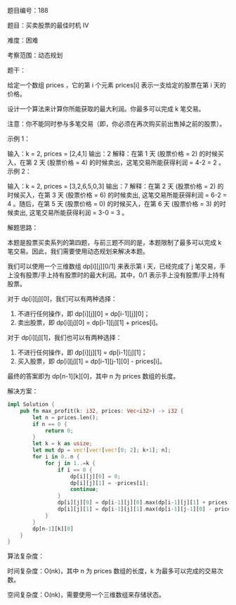 题目编号：188

题目：买卖股票的最佳时机 IV

难度：困难

考察范围：动态规划

题干：

给定一个数组 prices ，它的第 i 个元素 prices[i] 表示一支给定的股票在第 i 天的价格。

设计一个算法来计算你所能获取的最大利润。你最多可以完成 k 笔交易。

注意：你不能同时参与多笔交易（即，你必须在再次购买前出售掉之前的股票）。

示例 1：

输入：k = 2, prices = [2,4,1]
输出：2
解释：在第 1 天 (股票价格 = 2) 的时候买入，在第 2 天 (股票价格 = 4) 的时候卖出，这笔交易所能获得利润 = 4-2 = 2 。
示例 2：

输入：k = 2, prices = [3,2,6,5,0,3]
输出：7
解释：在第 2 天 (股票价格 = 2) 的时候买入，在第 3 天 (股票价格 = 6) 的时候卖出, 这笔交易所能获得利润 = 6-2 = 4 。随后，在第 5 天 (股票价格 = 0) 的时候买入，在第 6 天 (股票价格 = 3) 的时候卖出, 这笔交易所能获得利润 = 3-0 = 3 。

解题思路：

本题是股票买卖系列的第四题，与前三题不同的是，本题限制了最多可以完成 k 笔交易。因此，我们需要使用动态规划来解决本题。

我们可以使用一个三维数组 dp[i][j][0/1] 来表示第 i 天，已经完成了 j 笔交易，手上没有股票/手上持有股票时的最大利润。其中，0/1 表示手上没有股票/手上持有股票。

对于 dp[i][j][0]，我们可以有两种选择：

1. 不进行任何操作，即 dp[i][j][0] = dp[i-1][j][0]；
2. 卖出股票，即 dp[i][j][0] = dp[i-1][j][1] + prices[i]。

对于 dp[i][j][1]，我们也可以有两种选择：

1. 不进行任何操作，即 dp[i][j][1] = dp[i-1][j][1]；
2. 买入股票，即 dp[i][j][1] = dp[i-1][j-1][0] - prices[i]。

最终的答案即为 dp[n-1][k][0]，其中 n 为 prices 数组的长度。

解决方案：

```rust
impl Solution {
    pub fn max_profit(k: i32, prices: Vec<i32>) -> i32 {
        let n = prices.len();
        if n == 0 {
            return 0;
        }
        let k = k as usize;
        let mut dp = vec![vec![vec![0; 2]; k+1]; n];
        for i in 0..n {
            for j in 1..=k {
                if i == 0 {
                    dp[i][j][0] = 0;
                    dp[i][j][1] = -prices[i];
                    continue;
                }
                dp[i][j][0] = dp[i-1][j][0].max(dp[i-1][j][1] + prices[i]);
                dp[i][j][1] = dp[i-1][j][1].max(dp[i-1][j-1][0] - prices[i]);
            }
        }
        dp[n-1][k][0]
    }
}
```

算法复杂度：

时间复杂度：O(nk)，其中 n 为 prices 数组的长度，k 为最多可以完成的交易次数。

空间复杂度：O(nk)，需要使用一个三维数组来存储状态。